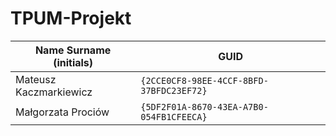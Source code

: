 # TPUM-Projekt

| Name Surname (initials) | GUID                                     |
| ----------------------- | ---------------------------------------- |
| Mateusz Kaczmarkiewicz  | `{2CCE0CF8-98EE-4CCF-8BFD-37BFDC23EF72}` |
| Małgorzata Prociów      | `{5DF2F01A-8670-43EA-A7B0-054FB1CFEECA}` |
